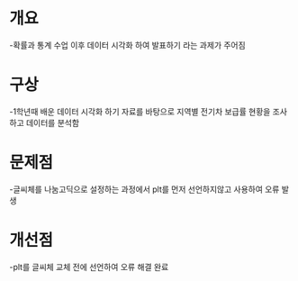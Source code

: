 # 개요
-확률과 통계 수업 이후 데이터 시각화 하여 발표하기 라는 과제가 주어짐

# 구상
-1학년때 배운 데이터 시각화 하기 자료를 바탕으로 지역별 전기차 보급률 현황을 조사하고 데이터를 분석함


# 문제점
-글씨체를 나눔고딕으로 설정하는 과정에서 plt를 먼저 선언하지않고 사용하여 오류 발생


# 개선점
-plt를 글씨체 교체 전에 선언하여 오류 해결 완료
